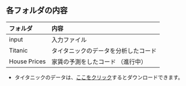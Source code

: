 ## 各フォルダの内容

|フォルダ| 内容 |
|:----|:-------|
| input | 入力ファイル |
| Titanic | タイタニックのデータを分析したコード |
| House Prices | 家賃の予測をしたコード （進行中）|


* タイタニックのデータは、[ここをクリック](https://www.kaggle.com/c/titanic)するとダウンロードできます。
